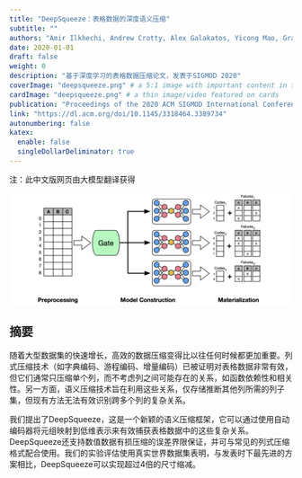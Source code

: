 ```yaml
---
title: "DeepSqueeze：表格数据的深度语义压缩"
subtitle: ""
authors: "Amir Ilkhechi, Andrew Crotty, Alex Galakatos, Yicong Mao, Grace Fan, Xiran Shi, Ugur Cetintemel"
date: 2020-01-01
draft: false
weight: 0
description: "基于深度学习的表格数据压缩论文，发表于SIGMOD 2020"
coverImage: "deepsqueeze.png" # a 5:1 image with important content in the center 1/3 zone for best effect
cardImage: "deepsqueeze.png" # a thin image/video featured on cards
publication: "Proceedings of the 2020 ACM SIGMOD International Conference on Management of Data"
link: "https://dl.acm.org/doi/10.1145/3318464.3389734"
autonumbering: false
katex:
  enable: false
  singleDollarDeliminator: true
---
```


注：此中文版网页由大模型翻译获得

![DeepSqueeze架构](deepsqueeze-tall.png "DeepSqueeze架构")

## 摘要

随着大型数据集的快速增长，高效的数据压缩变得比以往任何时候都更加重要。列式压缩技术（如字典编码、游程编码、增量编码）已被证明对表格数据非常有效，但它们通常只压缩单个列，而不考虑列之间可能存在的关系，如函数依赖性和相关性。另一方面，语义压缩技术旨在利用这些关系，仅存储推断其他列所需的列子集，但现有方法无法有效识别跨多个列的复杂关系。

我们提出了DeepSqueeze，这是一个新颖的语义压缩框架，它可以通过使用自动编码器将元组映射到低维表示来有效捕获表格数据中的这些复杂关系。DeepSqueeze还支持数值数据有损压缩的误差界限保证，并可与常见的列式压缩格式配合使用。我们的实验评估使用真实世界数据集表明，与发表时下最先进的方案相比，DeepSqueeze可以实现超过4倍的尺寸缩减。